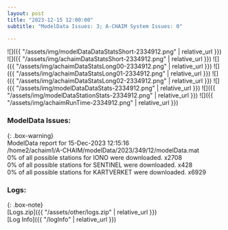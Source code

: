 ```yaml
---
layout: post
title: "2023-12-15 12:00:00"
subtitle: "ModelData Issues: 3; A-CHAIM System Issues: 0"

---
```


![]({{ "/assets/img/modelDataDataStatsShort-2334912.png" | relative_url }})
![]({{ "/assets/img/achaimDataStatsShort-2334912.png" | relative_url }})
![]({{ "/assets/img/achaimDataStatsLong00-2334912.png" | relative_url }})
![]({{ "/assets/img/achaimDataStatsLong01-2334912.png" | relative_url }})
![]({{ "/assets/img/achaimDataStatsLong02-2334912.png" | relative_url }})
![]({{ "/assets/img/modelDataDataStats-2334912.png" | relative_url }})
![]({{ "/assets/img/modelDataStationStats-2334912.png" | relative_url }})
![]({{ "/assets/img/achaimRunTime-2334912.png" | relative_url }})


### ModelData Issues:  
  
{: .box-warning}  
 ModelData report for 15-Dec-2023 12:15:16   
 /home2/achaim1/A-CHAIM/modelData/2023/349/12/modelData.mat   
 0% of all possible stations for IONO were downloaded. x2708   
 0% of all possible stations for SENTINEL were downloaded. x428   
 0% of all possible stations for KARTVERKET were downloaded. x6929   
  


### Logs:  
  
{: .box-note}  
[Logs.zip]({{ "/assets/other/logs.zip" | relative_url }})  
[Log Info]({{ "/logInfo" | relative_url }})  
